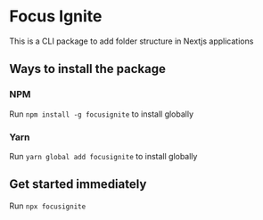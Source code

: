# Focus Ignite

This is a CLI package to add folder structure in Nextjs applications

## Ways to install the package

### NPM

Run `npm install -g focusignite` to install globally

### Yarn

Run `yarn global add focusignite` to install globally

## Get started immediately

Run `npx focusignite`
